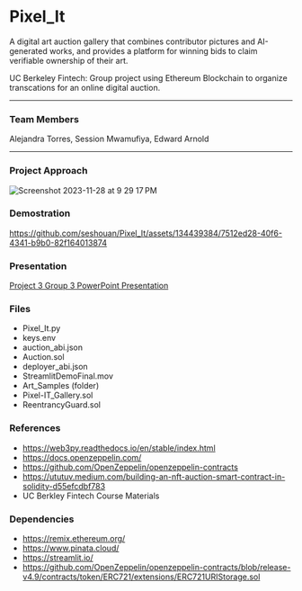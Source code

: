 # Pixel_It
A digital art auction gallery that combines contributor pictures and AI-generated works, and provides a platform for winning bids to claim verifiable ownership of their art.
 
UC Berkeley Fintech: Group project using Ethereum Blockchain to organize transcations for an online digital auction.
___

### Team Members  
Alejandra Torres, Session Mwamufiya, Edward Arnold
___
### Project Approach

![Screenshot 2023-11-28 at 9 29 17 PM](https://github.com/seshouan/Pixel_It/assets/134439384/93f6f8e5-a099-4f22-83a1-c7c5dc25943b)

### Demostration 

https://github.com/seshouan/Pixel_It/assets/134439384/7512ed28-40f6-4341-b9b0-82f164013874

### Presentation
[Project 3 Group 3 PowerPoint Presentation](Project_3-Group_3.pptx)

### Files
- Pixel_It.py
- keys.env
- auction_abi.json
- Auction.sol 
- deployer_abi.json
- StreamlitDemoFinal.mov
- Art_Samples (folder)
- Pixel-IT_Gallery.sol
- ReentrancyGuard.sol

### References
- https://web3py.readthedocs.io/en/stable/index.html
- https://docs.openzeppelin.com/  
- https://github.com/OpenZeppelin/openzeppelin-contracts
- https://ututuv.medium.com/building-an-nft-auction-smart-contract-in-solidity-d55efcdbf783
- UC Berkley Fintech Course Materials 

### Dependencies
- https://remix.ethereum.org/
- https://www.pinata.cloud/
- https://streamlit.io/
- https://github.com/OpenZeppelin/openzeppelin-contracts/blob/release-v4.9/contracts/token/ERC721/extensions/ERC721URIStorage.sol


